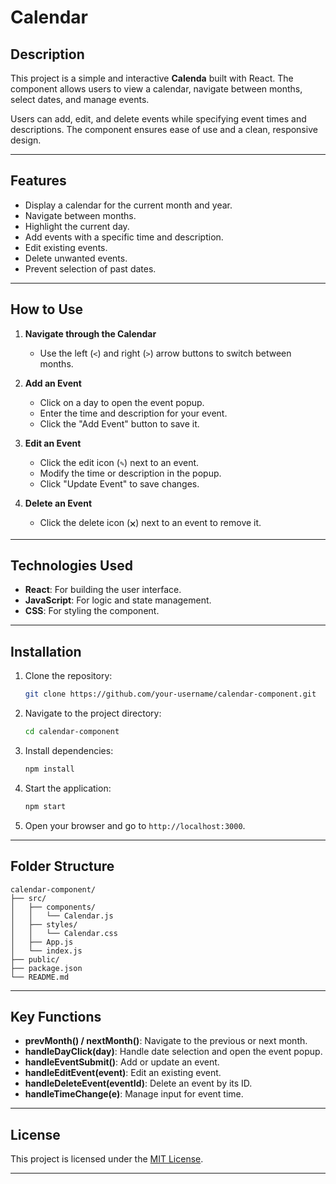 # Calendar

## Description
This project is a simple and interactive **Calenda** built with React. The component allows users to view a calendar, navigate between months, select dates, and manage events. 

Users can add, edit, and delete events while specifying event times and descriptions. The component ensures ease of use and a clean, responsive design.

---

## Features
- Display a calendar for the current month and year.
- Navigate between months.
- Highlight the current day.
- Add events with a specific time and description.
- Edit existing events.
- Delete unwanted events.
- Prevent selection of past dates.

---

## How to Use

1. **Navigate through the Calendar**
   - Use the left (`<`) and right (`>`) arrow buttons to switch between months.

2. **Add an Event**
   - Click on a day to open the event popup.
   - Enter the time and description for your event.
   - Click the "Add Event" button to save it.

3. **Edit an Event**
   - Click the edit icon (`✎`) next to an event.
   - Modify the time or description in the popup.
   - Click "Update Event" to save changes.

4. **Delete an Event**
   - Click the delete icon (`🗙`) next to an event to remove it.

---

## Technologies Used

- **React**: For building the user interface.
- **JavaScript**: For logic and state management.
- **CSS**: For styling the component.

---

## Installation

1. Clone the repository:
   ```bash
   git clone https://github.com/your-username/calendar-component.git
   ```

2. Navigate to the project directory:
   ```bash
   cd calendar-component
   ```

3. Install dependencies:
   ```bash
   npm install
   ```

4. Start the application:
   ```bash
   npm start
   ```

5. Open your browser and go to `http://localhost:3000`.

---

## Folder Structure

```
calendar-component/
├── src/
│   ├── components/
│   │   └── Calendar.js
│   ├── styles/
│   │   └── Calendar.css
│   ├── App.js
│   └── index.js
├── public/
├── package.json
└── README.md
```

---

## Key Functions

- **prevMonth() / nextMonth()**: Navigate to the previous or next month.
- **handleDayClick(day)**: Handle date selection and open the event popup.
- **handleEventSubmit()**: Add or update an event.
- **handleEditEvent(event)**: Edit an existing event.
- **handleDeleteEvent(eventId)**: Delete an event by its ID.
- **handleTimeChange(e)**: Manage input for event time.

---

## License

This project is licensed under the [MIT License](LICENSE).

---
